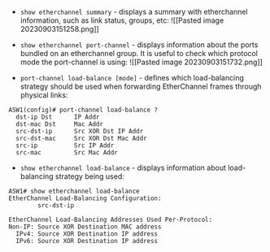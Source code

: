 - `show etherchannel summary` - displays a summary with etherchannel information, such as link status, groups, etc:
![[Pasted image 20230903151258.png]]

- `show etherchannel port-channel` - displays information about the ports bundled on an etherchannel group. It is useful to check which protocol mode the port-channel is using:
![[Pasted image 20230903151732.png]]

- `port-channel load-balance [mode]` - defines which load-balancing strategy should be used when forwarding EtherChannel frames through physical links:
```IOS
ASW1(config)# port-channel load-balance ?
  dst-ip Dst      IP Addr
  dst-mac Dst     Mac Addr
  src-dst-ip      Src XOR Dst IP Addr
  src-dst-mac     Src XOR Dst Mac Addr
  src-ip          Src IP Addr
  src-mac         Src Mac Addr
```

- `show etherchannel load-balance` - displays information about load-balancing strategy being used:
```IOS
ASW1# show etherchannel load-balance
EtherChannel Load-Balancing Configuration:
        src-dst-ip

EtherChannel Load-Balancing Addresses Used Per-Protocol:
Non-IP: Source XOR Destination MAC address
  IPv4: Source XOR Destination IP address
  IPv6: Source XOR Destination IP address
```
